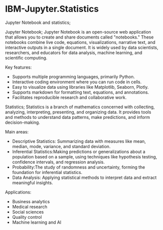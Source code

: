 # IBM-Jupyter.Statistics
Jupyter Notebook and statistics;

Jupyter Notebook;
Jupyter Notebook is an open-source web application that allows you to create and share documents called "notebooks." These notebooks combine live code, equations, visualizations, narrative text, and interactive outputs in a single document. It is widely used by data scientists, researchers, and educators for data analysis, machine learning, and scientific computing.

Key features:
- Supports multiple programming languages, primarily Python.
- Interactive coding environment where you can run code in cells.
- Easy to visualize data using libraries like Matplotlib, Seaborn, Plotly.
- Supports markdown for formatting text, equations, and annotations.
- Facilitates reproducible research and collaborative work.

Statistics;
Statistics is a branch of mathematics concerned with collecting, analyzing, interpreting, presenting, and organizing data. It provides tools and methods to understand data patterns, make predictions, and inform decision-making.

Main areas:
- Descriptive Statistics: Summarizing data with measures like mean, median, mode, variance, and standard deviation.
- Inferential Statistics:Making predictions or generalizations about a population based on a sample, using techniques like hypothesis testing, confidence intervals, and regression analysis.
- Probability:The study of randomness and uncertainty, forming the foundation for inferential statistics.
- Data Analysis: Applying statistical methods to interpret data and extract meaningful insights.

Applications:
- Business analytics
- Medical research
- Social sciences
- Quality control
- Machine learning and AI

